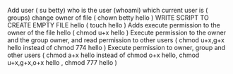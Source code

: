 Add user ( su  betty) 
who is the user (whoami)
which current user is ( groups) 
change owner of file ( chown betty hello )
WRITE SCRIPT TO CREATE EMPTY FILE hello ( touch hello )
Adds execute permission to the owner of the file hello ( chmod u+x hello )
Execute permission to the owner and the group owner, and read permission to other users ( chmod u+x,g+x hello instead of chmod 774 hello  )
Execute permission to owner, group and other users ( chmod a+x hello instead of chmod o+x hello,  chmod u+x,g+x,o+x hello , chmod 777 hello )
